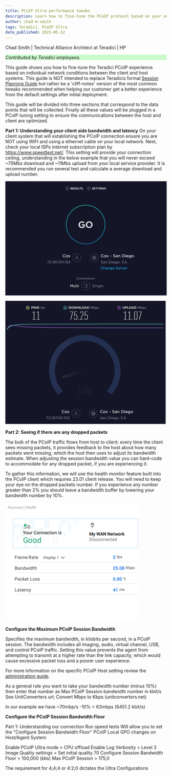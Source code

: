 ```yaml
---
title: PCoIP Ultra performance tweaks
description: Learn how to fine-tune the PCoIP protocol based on your network conditions.
author: chad-m-smith
tags: Teradici, PCoIP Ultra
date_published: 2021-05-12
---
```


Chad Smith | Technical Alliance Architect at Teradici | HP

<p style="background-color:#CAFACA;"><i>Contributed by Teradici employees.</i></p>

This guide shows you how to fine-tune the Teradici PCoIP experience based on individual network conditions between the client and host systems. This guide is NOT intended to replace Teradicis formal [Session Planning Guide](https://www.teradici.com/web-help/pcoip_session_planning/current/tuning_session_variables/pcoip_session_variables/) but rather be a 'cliff-notes' version of the most common tweaks recommended when helping our customer get a better experience from the default settings after initial deployment. 

This guide will be divided into three sections that correspond to the data points that will be collected. Finally all these values will be plugged in a PCoIP tuning setting to ensure the communications between the host and client are optimized. 

**Part 1: Understanding your client side bandwidth and latency**
On your client system that will establishing the PCoIP connection enusre you are NOT using WIFI and using a ethernet cable on your local network. Next, check your local ISPs internet subscription plan by https://www.speedtest.net/. This setting will provide your connection ceiling, understanding in the below example that you will never exceed ~75Mbs download and ~11Mbs upload from your local service provider. It is recommended you run several test and calculate a average download and upload number. 

 ![image](https://github.com/ChadSmithTeradici/PCoIP_Ultra_performance_tweaks/blob/main/images/SpeedTest1.png)
 
 ![image](https://github.com/ChadSmithTeradici/PCoIP_Ultra_performance_tweaks/blob/main/images/SpeedTest2.png)
 
 
 **Part 2: Seeing if there are any dropped packets**
 
The bulk of the PCoIP traffic flows from host to client; every time the client sees missing packets, it provides feedback to the host about how many packets went missing, which the host then uses to adjust its bandwidth estimate. When adjusting the session bandwidth value  you can hard-code to accommodate for any dropped packet, if you are experiencing it. 

To gather this information, we will use the health monitor feature built into the PCoIP client which requires 23.01 client release. You will need to keep your eye on the dropped packets number. If you experience any number greater than 2% you should leave a bandwidth buffer by lowering your bandwidth number by 10%. 

 ![image](https://github.com/ChadSmithTeradici/PCoIP_Ultra_performance_tweaks/blob/main/images/Health_Connection.png?raw=true)
 
 **Configure the Maximum PCoIP Session Bandwidth**
 
 Specifies the maximum bandwidth, in kilobits per second, in a PCoIP session. The bandwidth includes all imaging, audio, virtual channel, USB, and control PCoIP traffic. Setting this value prevents the agent from attempting to transmit at a higher rate than the link capacity, which would cause excessive packet loss and a poorer user experience. 
 
 For more information on the specific PCoIP Host setting review the [administration guide](https://www.teradici.com/web-help/pcoip_agent/graphics_agent/windows/22.09/admin-guide/configuring/configuring/#maximum-pcoip-session-bandwidth).
 
As a general rule you want to take your bandwidth number (minus 10%) then enter that number as Max PCoIP Session bandwidth number in kbit/s
See UnitConverters url; Convert Mbps to Kbps (unitconverters.net)

In our example we have ~70mbp/s -10% = 63mbps (6451.2 kbit/s)

 **Configure the PCoIP Session Bandwidth Floor**
 

Part 1: Understanding our connection
Run speed tests
Will allow you to set the "Configure Session Bandwidth Floor"
PCoIP Local GPO changes on Host/Agent System



Enable PCoIP Ultra mode > CPU offload
Enable Log Verbosity > Level 3
Image Quality settings > Set initial quality 70
Configure Session Bandwidth Floor > 100,000 (kbs)
Max PCoIP Session > 175,0


The requirement for 4;4;4 or 4:2;0 dictates the Ultra Configurations
